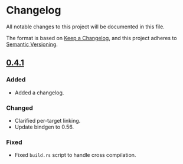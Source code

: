 # Changelog
All notable changes to this project will be documented in this file.

The format is based on [Keep a Changelog](https://keepachangelog.com/en/1.0.0/),
and this project adheres to [Semantic Versioning](https://semver.org/spec/v2.0.0.html).

## [0.4.1]
### Added
- Added a changelog.

### Changed
- Clarified per-target linking.
- Update bindgen to 0.56.

### Fixed
- Fixed `build.rs` script to handle cross compilation.

[Unreleased]: https://github.com/newAM/libftd2xx-ffi-rs/compare/0.4.1...HEAD
[0.4.1]: https://github.com/newAM/libftd2xx-ffi-rs/compare/0.4.0...0.4.1
